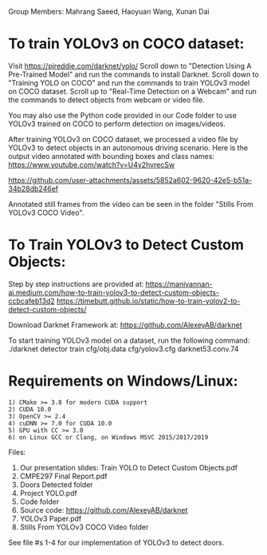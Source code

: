 Group Members:   Mahrang Saeed, Haoyuan Wang, Xunan Dai

To train YOLOv3 on COCO dataset:
================================

Visit https://pjreddie.com/darknet/yolo/
Scroll down to "Detection Using A Pre-Trained Model" and run the commands to install Darknet.
Scroll down to "Training YOLO on COCO" and run the commands to train YOLOv3 model on COCO dataset.
Scroll up to "Real-Time Detection on a Webcam" and run the commands to detect objects from webcam or video file.

You may also use the Python code provided in our Code folder to use YOLOv3 trained on COCO to perform detection on images/videos.

After training YOLOv3 on COCO dataset, we processed a video file by YOLOv3 to detect objects in an autonomous driving scenario.
Here is the output video annotated with bounding boxes and class names:  https://www.youtube.com/watch?v=U4y2hvrecSw



https://github.com/user-attachments/assets/5852a602-9620-42e5-b51a-34b28db246ef



Annotated still frames from the video can be seen in the folder "Stills From YOLOv3 COCO Video".


To Train YOLOv3 to Detect Custom Objects:
=========================================

Step by step instructions are provided at: 
https://manivannan-ai.medium.com/how-to-train-yolov3-to-detect-custom-objects-ccbcafeb13d2
https://timebutt.github.io/static/how-to-train-yolov2-to-detect-custom-objects/

Download Darknet Framework at:
https://github.com/AlexeyAB/darknet

To start training YOLOv3 model on a dataset, run the following command: 
./darknet detector train cfg/obj.data cfg/yolov3.cfg darknet53.conv.74

Requirements on Windows/Linux:
==============================
    1) CMake >= 3.8 for modern CUDA support
    2) CUDA 10.0
    3) OpenCV >= 2.4
    4) cuDNN >= 7.0 for CUDA 10.0 
    5) GPU with CC >= 3.0
    6) on Linux GCC or Clang, on Windows MSVC 2015/2017/2019

Files:
1. Our presentation slides: Train YOLO to Detect Custom Objects.pdf
2. CMPE297 Final Report.pdf
3. Doors Detected folder
4. Project YOLO.pdf
5. Code folder
6. Source code: https://github.com/AlexeyAB/darknet
7. YOLOv3 Paper.pdf
8. Stills From YOLOv3 COCO Video folder

See file #s 1-4 for our implementation of YOLOv3 to detect doors.
